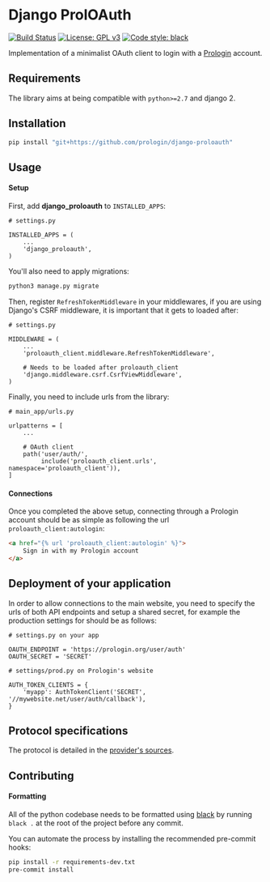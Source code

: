 Django ProlOAuth
================

[![Build Status](https://travis-ci.com/prologin/django-proloauth.svg?branch=master)](https://travis-ci.com/prologin/django-proloauth)
[![License: GPL v3](https://img.shields.io/badge/License-GPLv3-blue.svg)](https://www.gnu.org/licenses/gpl-3.0)
[![Code style: black](https://img.shields.io/badge/code%20style-black-000000.svg)](https://github.com/python/black)

Implementation of a minimalist OAuth client to login with a
[Prologin](https://github.com/prologin/site) account.


Requirements
------------

The library aims at being compatible with `python>=2.7` and django 2.


Installation
------------

```bash
pip install "git+https://github.com/prologin/django-proloauth"
```


Usage
-----

#### Setup

First, add **django_proloauth** to `INSTALLED_APPS`:

```python3
# settings.py

INSTALLED_APPS = (
    ...
    'django_proloauth',
)
```

You'll also need to apply migrations:

```bash
python3 manage.py migrate
```

Then, register `RefreshTokenMiddleware` in your middlewares, if you are using
Django's CSRF middleware, it is important that it gets to loaded after:

```python3
# settings.py

MIDDLEWARE = (
    ...
    'proloauth_client.middleware.RefreshTokenMiddleware',

    # Needs to be loaded after proloauth_client
    'django.middleware.csrf.CsrfViewMiddleware',
)
```

Finally, you need to include urls from the library:

```python3
# main_app/urls.py

urlpatterns = [
    ...

    # OAuth client
    path('user/auth/',
         include('proloauth_client.urls', namespace='proloauth_client')),
]
```

#### Connections

Once you completed the above setup, connecting through a Prologin account
should be as simple as following the url `proloauth_client:autologin`:

```html
<a href="{% url 'proloauth_client:autologin' %}">
    Sign in with my Prologin account
</a>
```


Deployment of your application
------------------------------

In order to allow connections to the main website, you need to specify the urls
of both API endpoints and setup a shared secret, for example the production
settings for should be as follows:

```python3
# settings.py on your app

OAUTH_ENDPOINT = 'https://prologin.org/user/auth'
OAUTH_SECRET = 'SECRET'
```

```python3
# settings/prod.py on Prologin's website

AUTH_TOKEN_CLIENTS = {
    'myapp': AuthTokenClient('SECRET', '//mywebsite.net/user/auth/callback'),
}
```


Protocol specifications
-----------------------

The protocol is detailed in the
[provider's sources](https://github.com/prologin/site/blob/master/prologin/users/auth_token_views.py).


Contributing
------------

#### Formatting

All of the python codebase needs to be formatted using [black](https://github.com/python/black)
by running `black .` at the root of the project before any commit.

You can automate the process by installing the recommended pre-commit hooks:

```bash
pip install -r requirements-dev.txt
pre-commit install
```
